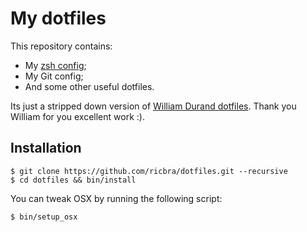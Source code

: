 My dotfiles
===========

This repository contains:

* My [zsh config](http://github.com/ricbra/zsh-config);
* My Git config;
* And some other useful dotfiles.

Its just a stripped down version of [William Durand dotfiles](git@github.com:willdurand/dotfiles.git).
Thank you William for you excellent work :).

Installation
------------

    $ git clone https://github.com/ricbra/dotfiles.git --recursive
    $ cd dotfiles && bin/install

You can tweak OSX by running the following script:

    $ bin/setup_osx
